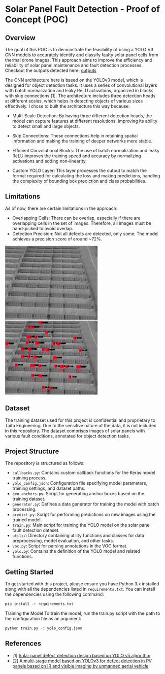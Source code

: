 # Solar Panel Fault Detection - Proof of Concept (POC)

## Overview

The goal of this POC is to demonstrate the feasibility of using a YOLO V3 CNN models to accurately identify and classify faulty solar panel cells from thermal drone images. This approach aims to improve the efficiency and reliability of solar panel maintenance and fault detection processes. Checkout the outputs detected here: [outputs](https://github.com/Aakash1417/Solar-Panel-fault-detection-POC---public-view/blob/main/output/)

The CNN architecture here is based on the YOLOv3 model, which is designed for object detection tasks. It uses a series of convolutional layers with batch normalization and leaky ReLU activations, organized in blocks with skip connections [1]. The architecture includes three detection heads at different scales, which helps in detecting objects of various sizes effectively. I chose to built the architecture this way because:

-   Multi-Scale Detection: By having three different detection heads, the model can capture features at different resolutions, improving its ability to detect small and large objects.

-   Skip Connections: These connections help in retaining spatial information and making the training of deeper networks more stable.

-   Efficient Convolutional Blocks: The use of batch normalization and leaky ReLU improves the training speed and accuracy by normalizing activations and adding non-linearity.

-   Custom YOLO Layer: This layer processes the output to match the format required for calculating the loss and making predictions, handling the complexity of bounding box prediction and class probabilities.

## Limitations

As of now, there are certain limitations in the approach:

-   Overlapping Cells: There can be overlap, especially if there are overlapping cells in the set of images. Therefore, all images must be hand-picked to avoid overlap.
-   Detection Precision: Not all defects are detected, only some. The model achieves a precision score of around ~72%.

<p>
  <img src="https://github.com/Aakash1417/Solar-Panel-fault-detection-POC---public-view/blob/main/input/site_1_image_32.jpg" width="300" alt="Sample thermal image"/>
  <img src="https://github.com/Aakash1417/Solar-Panel-fault-detection-POC---public-view/blob/main/output/site_1_image_32.jpg" width="300" alt="Annotated Sample thermal image with fault cells marked"/> 
</p>

## Dataset

The training dataset used for this project is confidential and proprietary to Taifa Engineering. Due to the sensitive nature of the data, it is not included in this repository. The dataset comprises images of solar panels with various fault conditions, annotated for object detection tasks.

## Project Structure

The repository is structured as follows:

-   `callbacks.py`: Contains custom callback functions for the Keras model training process.
-   `yolo_config.json`: Configuration file specifying model parameters, training settings, and dataset paths.
-   `gen_anchors.py`: Script for generating anchor boxes based on the training dataset.
-   `generator.py`: Defines a data generator for training the model with batch processing.
-   `predict.py`: Script for performing predictions on new images using the trained model.
-   `train.py`: Main script for training the YOLO model on the solar panel fault detection dataset.
-   `utils/`: Directory containing utility functions and classes for data preprocessing, model evaluation, and other tasks.
-   `voc.py`: Script for parsing annotations in the VOC format.
-   `yolo.py`: Contains the definition of the YOLO model and related functions.

## Getting Started

To get started with this project, please ensure you have Python 3.x installed along with all the dependencies listed in `requirements.txt`. You can install the dependencies using the following command:

```sh
pip install -r requirements.txt
```

Training the Model
To train the model, run the train.py script with the path to the configuration file as an argument:

```sh
python train.py -c yolo_config.json
```

## References

-   [1] [Solar panel defect detection design based on YOLO v5 algorithm](https://www.sciencedirect.com/science/article/pii/S2405844023060346)
-   [2] [A multi-stage model based on YOLOv3 for defect detection in PV panels based on IR and visible imaging by unmanned aerial vehicle](https://www.sciencedirect.com/science/article/abs/pii/S0960148122005079)
